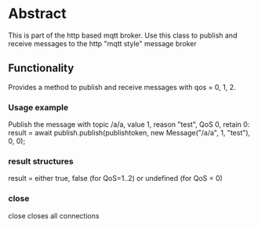 # Abstract

This is part of the http based mqtt broker. Use this class to publish and receive messages to the http "mqtt style" message broker

## Functionality

Provides a method to publish and receive messages with qos = 0, 1, 2.

### Usage example

Publish the message with topic /a/a, value 1, reason "test", QoS 0, retain 0:
result = await publish.publish(publishtoken, new Message("/a/a", 1, "test"), 0, 0);

### result structures

result = either true, false (for QoS=1..2) or undefined (for QoS = 0)

### close

close closes all connections
